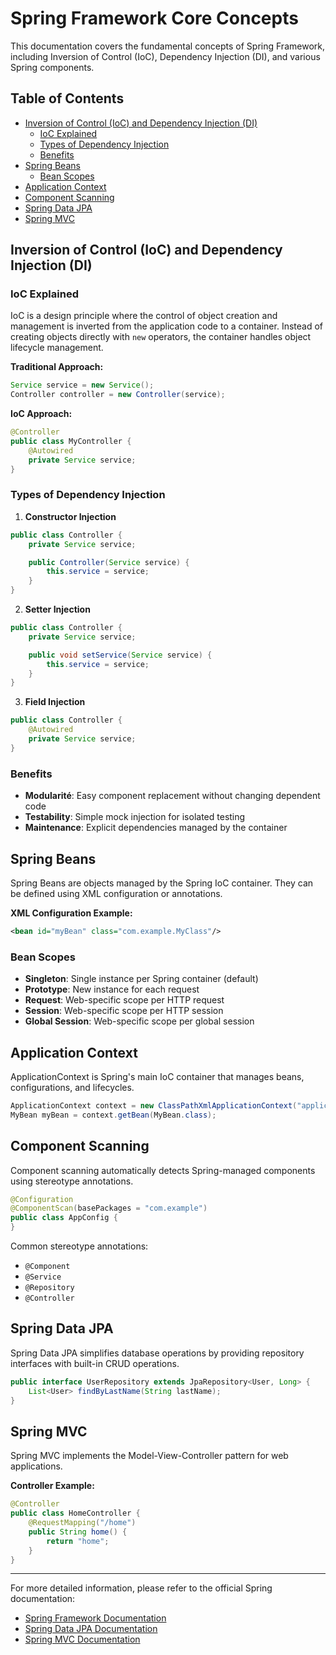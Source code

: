 # Spring Framework Core Concepts

This documentation covers the fundamental concepts of Spring Framework, including Inversion of Control (IoC), Dependency Injection (DI), and various Spring components.

## Table of Contents
- [Inversion of Control (IoC) and Dependency Injection (DI)](#inversion-of-control-ioc-and-dependency-injection-di)
    - [IoC Explained](#ioc-explained)
    - [Types of Dependency Injection](#types-of-dependency-injection)
    - [Benefits](#benefits)
- [Spring Beans](#spring-beans)
    - [Bean Scopes](#bean-scopes)
- [Application Context](#application-context)
- [Component Scanning](#component-scanning)
- [Spring Data JPA](#spring-data-jpa)
- [Spring MVC](#spring-mvc)

## Inversion of Control (IoC) and Dependency Injection (DI)

### IoC Explained
IoC is a design principle where the control of object creation and management is inverted from the application code to a container. Instead of creating objects directly with `new` operators, the container handles object lifecycle management.

**Traditional Approach:**
```java
Service service = new Service();
Controller controller = new Controller(service);
```

**IoC Approach:**
```java
@Controller
public class MyController {
    @Autowired
    private Service service;
}
```

### Types of Dependency Injection

1. **Constructor Injection**
```java
public class Controller {
    private Service service;

    public Controller(Service service) {
        this.service = service;
    }
}
```

2. **Setter Injection**
```java
public class Controller {
    private Service service;

    public void setService(Service service) {
        this.service = service;
    }
}
```

3. **Field Injection**
```java
public class Controller {
    @Autowired
    private Service service;
}
```

### Benefits
- **Modularité**: Easy component replacement without changing dependent code
- **Testability**: Simple mock injection for isolated testing
- **Maintenance**: Explicit dependencies managed by the container

## Spring Beans

Spring Beans are objects managed by the Spring IoC container. They can be defined using XML configuration or annotations.

**XML Configuration Example:**
```xml
<bean id="myBean" class="com.example.MyClass"/>
```

### Bean Scopes
- **Singleton**: Single instance per Spring container (default)
- **Prototype**: New instance for each request
- **Request**: Web-specific scope per HTTP request
- **Session**: Web-specific scope per HTTP session
- **Global Session**: Web-specific scope per global session

## Application Context

ApplicationContext is Spring's main IoC container that manages beans, configurations, and lifecycles.

```java
ApplicationContext context = new ClassPathXmlApplicationContext("applicationContext.xml");
MyBean myBean = context.getBean(MyBean.class);
```

## Component Scanning

Component scanning automatically detects Spring-managed components using stereotype annotations.

```java
@Configuration
@ComponentScan(basePackages = "com.example")
public class AppConfig {
}
```

Common stereotype annotations:
- `@Component`
- `@Service`
- `@Repository`
- `@Controller`

## Spring Data JPA

Spring Data JPA simplifies database operations by providing repository interfaces with built-in CRUD operations.

```java
public interface UserRepository extends JpaRepository<User, Long> {
    List<User> findByLastName(String lastName);
}
```

## Spring MVC

Spring MVC implements the Model-View-Controller pattern for web applications.

**Controller Example:**
```java
@Controller
public class HomeController {
    @RequestMapping("/home")
    public String home() {
        return "home";
    }
}
```

---

For more detailed information, please refer to the official Spring documentation:
- [Spring Framework Documentation](https://docs.spring.io/spring-framework/reference/)
- [Spring Data JPA Documentation](https://docs.spring.io/spring-data/jpa/docs/current/reference/html/)
- [Spring MVC Documentation](https://docs.spring.io/spring-framework/reference/web/webmvc.html)
